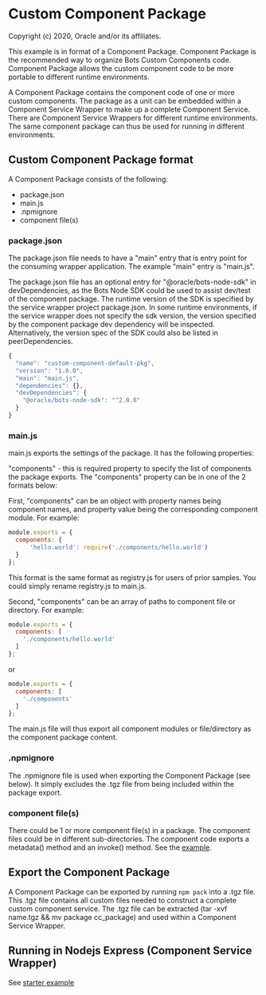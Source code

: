 # Custom Component Package

Copyright (c) 2020, Oracle and/or its affiliates.

This example is in format of a Component Package.  Component Package is the recommended way to organize Bots Custom Components code.  Component Package allows the custom component code to be more portable to different runtime environments.

A Component Package contains the component code of one or more custom components.  The package as a unit can be embedded within a Component Service Wrapper to make up a complete Component Service.  There are Component Service Wrappers for different runtime environments.  The same component package can thus be used for running in different environments.  

## Custom Component Package format

A Component Package consists of the following:

- package.json
- main.js
- .npmignore
- component file(s)

### package.json

The package.json file needs to have a "main" entry that is entry point for the consuming wrapper application.  The example "main" entry is "main.js".

The package.json file has an optional entry for "@oracle/bots-node-sdk" in devDependencies, as the Bots Node SDK could be used to assist dev/test of the component package.  The runtime version of the SDK is specified by the service wrapper project package.json.  In some runtime environments, if the service wrapper does not specify the sdk version, the version specified by the component package dev dependency will be inspected.  Alternatively, the version spec of the SDK could also be listed in peerDependencies.

```javascript
{
  "name": "custom-component-default-pkg",
  "version": "1.0.0",
  "main": "main.js",
  "dependencies": {},
  "devDependencies": {
    "@oracle/bots-node-sdk": "^2.0.0"
  }
}
```

### main.js

main.js exports the settings of the package.  It has the following properties:

"components" - this is required property to specify the list of components the package exports.  The "components" property can be in one of the 2 formats below:

First, "components" can be an object with property names being component names, and property value being the corresponding component module.  For example:

```javascript
module.exports = {
  components: {
      'hello.world': require('./components/hello.world')
  }
};
```

This format is the same format as registry.js for users of prior samples.  You could simply rename registry.js to main.js.

Second, "components" can be an array of paths to component file or directory.  For example:

```javascript
module.exports = {
  components: [
    './components/hello.world'
  ]
};
```

or

```javascript
module.exports = {
  components: [
    './components'
  ]
};
```

The main.js file will thus export all component modules or file/directory as the component package content.

### .npmignore

The .npmignore file is used when exporting the Component Package (see below).  It simply excludes the .tgz file from being included within the package export.

### component file(s)

There could be 1 or more component file(s) in a package.  The component files could be in different sub-directories.  The component code exports a metadata() method and an invoke() method.  See the [example](./components/hello.world.js).  

## Export the Component Package

A Component Package can be exported by running `npm pack` into a .tgz file.  This .tgz file contains all custom files needed to construct a complete custom component service.  The .tgz file can be extracted (tar -xvf name.tgz && mv package cc_package) and used within a Component Service Wrapper.

## Running in Nodejs Express (Component Service Wrapper)

See [starter example](../README.md)


